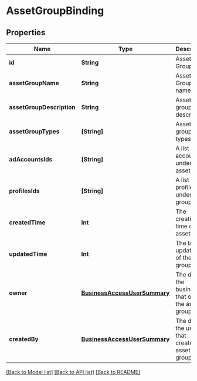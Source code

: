 # AssetGroupBinding

## Properties
Name | Type | Description | Notes
------------ | ------------- | ------------- | -------------
**id** | **String** | Asset Group ID. | [optional] 
**assetGroupName** | **String** | Asset Group name | [optional] 
**assetGroupDescription** | **String** | Asset group description | [optional] 
**assetGroupTypes** | **[String]** | Asset group types | [optional] 
**adAccountsIds** | **[String]** | A list of ad account IDs under the asset group | [optional] 
**profilesIds** | **[String]** | A list of profile IDs under asset group | [optional] 
**createdTime** | **Int** | The creation time of the asset group | [optional] 
**updatedTime** | **Int** | The last update time of the asset group | [optional] 
**owner** | [**BusinessAccessUserSummary**](BusinessAccessUserSummary.md) | The data of the business that owns the asset group. | [optional] 
**createdBy** | [**BusinessAccessUserSummary**](BusinessAccessUserSummary.md) | The data of the user that created the asset group. | [optional] 

[[Back to Model list]](../README.md#documentation-for-models) [[Back to API list]](../README.md#documentation-for-api-endpoints) [[Back to README]](../README.md)


